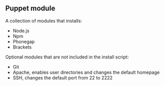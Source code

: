 ## Puppet module

A collection of modules that installs:

* Node.js
* Npm
* Phonegap
* Brackets

Optional modules that are not included in the install script:

* Git
* Apache, enables user directories and changes the default homepage
* SSH, changes the default port from 22 to 2222


